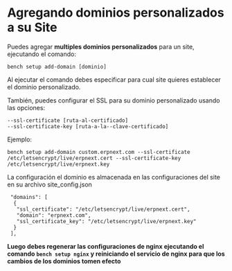 <!-- base_template: frappe_io/www/frappe/frappe_base.html --><!-- add-breadcrumbs -->
# Agregando dominios personalizados a su Site

Puedes agregar **multiples dominios personalizados** para un site, ejecutando el comando:

	bench setup add-domain [dominio]

Al ejecutar el comando debes especificar para cual site quieres establecer el dominio personalizado.

También, puedes configurar el SSL para su dominio personalizado usando las opciones:

	--ssl-certificate [ruta-al-certificado]
	--ssl-certificate-key [ruta-a-la--clave-certificado]

Ejemplo:

	bench setup add-domain custom.erpnext.com --ssl-certificate /etc/letsencrypt/live/erpnext.cert --ssl-certificate-key /etc/letsencrypt/live/erpnext.key

La configuración el dominio es almacenada en las configuraciones del site en su archivo site_config.json

	 "domains": [
	  {
	   "ssl_certificate": "/etc/letsencrypt/live/erpnext.cert",
	   "domain": "erpnext.com",
	   "ssl_certificate_key": "/etc/letsencrypt/live/erpnext.key"
	  }
	 ],

**Luego debes regenerar las configuraciones de nginx ejecutando el comando `bench setup nginx` y reiniciando el servicio de nginx para que los cambios de los dominios tomen efecto**
